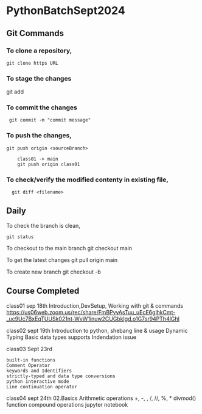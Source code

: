 # PythonBatchSept2024

## Git Commands

### To clone a repository,
    git clone https URL 
    
### To stage the changes 
   git add <filename>

### To commit the changes 
     git commit -m "commit message"


### To push the changes,
    git push origin <sourceBranch>

        class01 -> main 
        git push origin class01

### To check/verify the modified contenty in existing file,
      git diff <filename>


## Daily 

To check the branch is clean, 

    git status 

To checkout to the main branch 
    git checkout main 

To get the latest changes 
    git pull origin main 

To create new branch 
    git checkout -b <NEW BRANCH NAME>

## Course Completed

class01 sep 18th 
  Introduction,DevSetup, Working with git & commands
https://us06web.zoom.us/rec/share/FmBPyvAsTuu_uEcE6glhkCmt-_uc9Uc7BxEqTUUSk021nt-WvW1inuw2CUGbkIgd.o1G7sr94PTh4lGhI

class02 sept 19th
     Introduction to python, 
     shebang line & usage 
     Dynamic Typing 
     Basic data types supports 
     Indendation issue

class03 Sept 23rd

    built-in functions
    Comment Operator
    keywords and Identifiers
    strictly-typed and data type conversions
    python interactive mode
    Line continuation operator

class04 sept 24th 
02.Basics
    Arithmetic operations
        +, -, , /, //, %, *
        divmod() function
        compound operations
        jupyter notebook 
    
